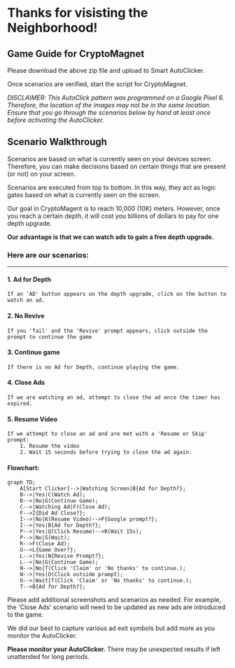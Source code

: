 # Thanks for visisting the Neighborhood!

## Game Guide for CryptoMagnet

Please download the above zip file and upload to Smart AutoClicker.

Once scenarios are verified, start the script for CryptoMagnet.

_DISCLAIMER: This AutoClick pattern was programmed on a Google Pixel 6.
Therefore, the location of the images may not be in the same location. 
Ensure that you go through the scenarios below by hand at least once before activating the AutoClicker._

## Scenario Walkthrough

Scenarios are based on what is currently seen on your devices screen. Therefore, you can make decisions based on certain things that are present (or not) on your screen. 

Scenarios are executed from top to bottom. In this way, they act as logic gates based on what is currently seen on the screen.

Our goal in CryptoMagent is to reach 10,000 (10K) meters.
However, once you reach a certain depth, it will cost you billions of dollars to pay for one depth upgrade.

**Our advantage is that we can watch ads to gain a free depth upgrade.**

### Here are our scenarios:

---

#### 1. Ad for Depth
    If an 'AD' button appears on the depth upgrade, click on the button to watch an ad.

#### 2. No Revive
    If you 'fail' and the 'Revive' prompt appears, click outside the prompt to continue the game

#### 3. Continue game
    If there is no Ad for Depth, continue playing the game.

#### 4. Close Ads
    If we are watching an ad, attempt to close the ad once the timer has expired.

#### 5. Resume Video
    If we attempt to close an ad and are met with a 'Resume or Skip' prompt:
        1. Resume the video 
        2. Wait 15 seconds before trying to close the ad again.

#### Flowchart:
```mermaid
graph TD;
    A[Start Clicker]-->|Watching Screen|B{Ad for Depth?};
    B-->|Yes|C(Watch Ad);
    B-->|No|G(Continue Game);
    C-->|Watching Ad|F(Close Ad);
    F-->I{Did Ad Close?};
    I-->|No|K(Resume Video)-->P{Google prompt?};
    I-->|Yes|B{Ad for Depth?};
    P-->|Yes|Q(Click Resume)-->R(Wait 15s);
    P-->|No|S(Wait);
    R-->F(Close Ad);
    G-->L{Game Over?};
    L-->|Yes|N{Revive Prompt?};
    L-->|No|G(Continue Game);
    N-->|No|T(Click 'Claim' or 'No thanks' to continue.);
    N-->|Yes|O(Click outside prompt);
    O-->|Wait|T(Click 'Claim' or 'No thanks' to continue.);
    T-->B{Ad for Depth?};
```
Please add additional screenshots and scenarios as needed. For example, the 'Close Ads' scenario will need to be updated as new ads are introduced to the game.

We did our best to capture various ad exit symbols but add more as you monitor the AutoClicker.

**Please monitor your AutoClicker.** There may be unexpected results if left unattended for long periods. 
